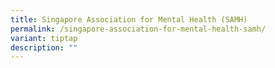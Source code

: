 ```yaml
---
title: Singapore Association for Mental Health (SAMH)
permalink: /singapore-association-for-mental-health-samh/
variant: tiptap
description: ""
---
```

<p></p>